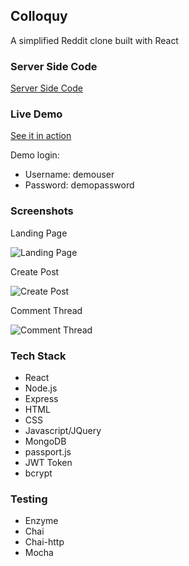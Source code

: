 ## Colloquy

A simplified Reddit clone built with React

### Server Side Code

[Server Side Code](https://github.com/xxsenix/colloquy-server)

### Live Demo

[See it in action](https://quiet-beyond-44594.herokuapp.com/)

Demo login:

<ul>
    <li>Username: demouser</li>
    <li>Password: demopassword</li>
</ul>

### Screenshots

Landing Page

![Landing Page](https://user-images.githubusercontent.com/22872184/59154534-e322fa00-8a39-11e9-8997-5fd4084216f9.png)

Create Post

![Create Post](https://user-images.githubusercontent.com/22872184/59154560-339a5780-8a3a-11e9-8af2-bb5d58e15378.png)

Comment Thread

![Comment Thread](https://user-images.githubusercontent.com/22872184/59154566-5a588e00-8a3a-11e9-88ce-dbdcb160c77f.png)

### Tech Stack

- React
- Node.js
- Express
- HTML
- CSS
- Javascript/JQuery
- MongoDB
- passport.js
- JWT Token
- bcrypt

### Testing

- Enzyme
- Chai
- Chai-http
- Mocha
